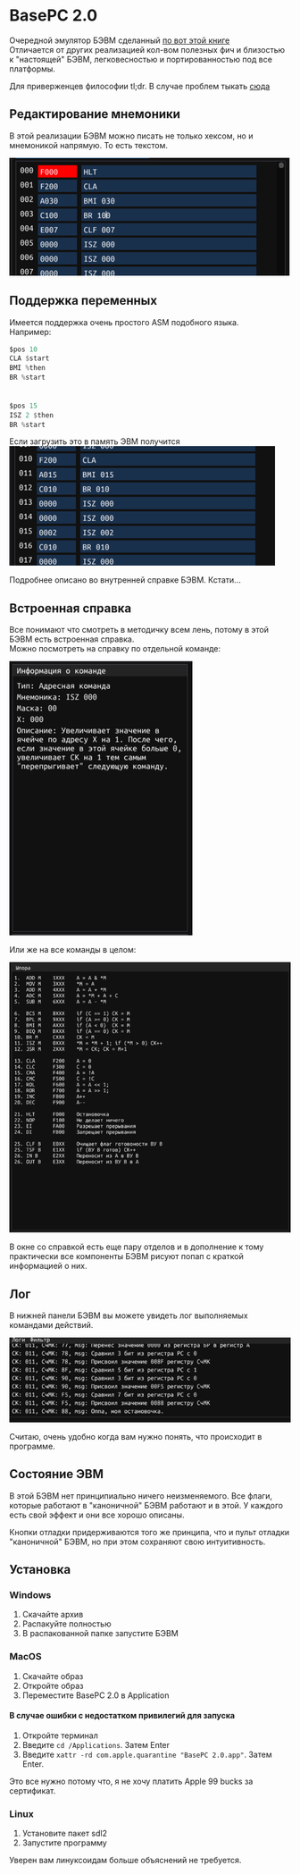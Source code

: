 # BasePC 2.0 

Очередной эмулятор БЭВМ сделанный [по вот этой книге](https://books.ifmo.ru/file/pdf/761.pdf)  
Отличается от других реализацией кол-вом полезных фич и близостью к "настоящей" БЭВМ, легковесностью и портированностью под все платформы.

Для приверженцев философии tl;dr. В случае проблем тыкать [сюда](#установка)

## Редактирование мнемоники

В этой реализации БЭВМ можно писать не только хексом, но и мнемоникой напрямую. То есть текстом.

![img_1.png](asm_preview.png)

## Поддержка переменных

Имеется поддержка очень простого ASM подобного языка.  
Например:  
```asm
$pos 10
CLA $start
BMI %then
BR %start


$pos 15
ISZ 2 $then
BR %start
```
Если загрузить это в память ЭВМ получится
![img_2.png](load_preview.png)

Подробнее описано во внутренней справке БЭВМ. Кстати...

## Встроенная справка

Все понимают что смотреть в методичку всем лень, потому в этой БЭВМ есть встроенная справка.  
Можно посмотреть на справку по отдельной команде:

![img_1.png](command_highlight_preview.png)

Или же на все команды в целом:

![img_1.png](cheatsheet_preview.png)

В окне со справкой есть еще пару отделов и в дополнение к тому практически все компоненты БЭВМ рисуют попап с краткой информацией о них.

## Лог

В нижней панели БЭВМ вы можете увидеть лог выполняемых командами действий.  

![img_1.png](log_preview.png)

Считаю, очень удобно когда вам нужно понять, что происходит в программе.

## Состояние ЭВМ
В этой БЭВМ нет принципиально ничего неизменяемого. Все флаги, которые работают в "каноничной" БЭВМ работают и в этой. У каждого есть свой эффект и они все хорошо описаны.

Кнопки отладки придерживаются того же принципа, что и пульт отладки "каноничной" БЭВМ, но при этом сохраняют свою интуитивность.

Установка
---------
### Windows 

1. Скачайте архив
2. Распакуйте полностью
3. В распакованной папке запустите БЭВМ

### MacOS

1. Скачайте образ
2. Откройте образ
3. Переместите BasePC 2.0 в Application

#### В случае ошибки с недостатком привилегий для запуска

1. Откройте терминал
2. Введите `cd /Applications`. Затем Enter
3. Введите `xattr -rd com.apple.quarantine "BasePC 2.0.app"`. Затем Enter.

Это все нужно потому что, я не хочу платить Apple 99 bucks за сертификат.

### Linux

1. Установите пакет sdl2
2. Запустите программу

Уверен вам линуксоидам больше объяснений не требуется.
